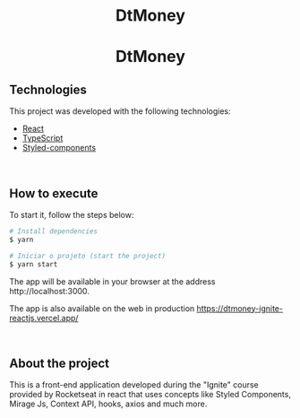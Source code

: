 <h1 align="center">
  <strong>DtMoney</strong>
</h1>

<h1 align="center">
  <strong>DtMoney</strong>
</h1>


## Technologies 

This project was developed with the following technologies:

- [React](https://reactjs.org)
- [TypeScript](https://www.typescriptlang.org/)
- [Styled-components](https://styled-components.com/)
<br>

## How to execute

To start it, follow the steps below:

```bash
# Install dependencies
$ yarn

# Iniciar o projeto (start the project)
$ yarn start
```

The app will be available in your browser at the address http://localhost:3000.

The app is also available on the web in production https://dtmoney-ignite-reactjs.vercel.app/

<br>

## About the project
This is a front-end application developed during the "Ignite" course provided by Rocketseat in react that uses concepts like Styled Components, Mirage Js, Context API, hooks, axios and much more.

